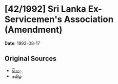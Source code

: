 # [42/1992] Sri Lanka Ex-Servicemen's Association (Amendment)

**Date:** 1992-08-17

## Original Sources

- [සිංහල](https://documents.gov.lk/view/acts/1992/8/42-1992_S.pdf)
- [தமிழ்](https://documents.gov.lk/view/acts/1992/8/42-1992_T.pdf)
